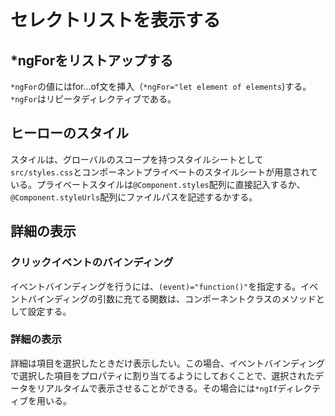 # セレクトリストを表示する

## *ngForをリストアップする

`*ngFor`の値にはfor...of文を挿入（`*ngFor="let element of elements`)する。`*ngFor`はリピータディレクティブである。

## ヒーローのスタイル

スタイルは、グローバルのスコープを持つスタイルシートとして`src/styles.css`とコンポーネントプライベートのスタイルシートが用意されている。プライベートスタイルは`@Component.styles`配列に直接記入するか、`@Component.styleUrls`配列にファイルパスを記述するかする。

## 詳細の表示

### クリックイベントのバインディング

イベントバインディングを行うには、`(event)="function()"`を指定する。イベントバインディングの引数に充てる関数は、コンポーネントクラスのメソッドとして設定する。

### 詳細の表示

詳細は項目を選択したときだけ表示したい。この場合、イベントバインディングで選択した項目をプロパティに割り当てるようにしておくことで、選択されたデータをリアルタイムで表示させることができる。その場合には`*ngIf`ディレクティブを用いる。